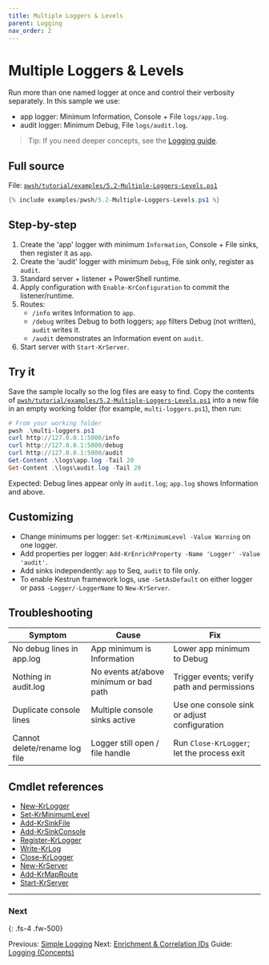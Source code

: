 ```yaml
---
title: Multiple Loggers & Levels
parent: Logging
nav_order: 2
---
```


# Multiple Loggers & Levels

Run more than one named logger at once and control their verbosity separately.
In this sample we use:

- app logger: Minimum Information, Console + File `logs/app.log`.
- audit logger: Minimum Debug, File `logs/audit.log`.

> Tip: If you need deeper concepts, see the [Logging guide](/guides/logging).

## Full source

File: [`pwsh/tutorial/examples/5.2-Multiple-Loggers-Levels.ps1`][5.2-Multiple-Loggers-Levels.ps1]

```powershell
{% include examples/pwsh/5.2-Multiple-Loggers-Levels.ps1 %}
```

## Step-by-step

1. Create the 'app' logger with minimum `Information`, Console + File sinks, then register it as `app`.
2. Create the 'audit' logger with minimum `Debug`, File sink only, register as `audit`.
3. Standard server + listener + PowerShell runtime.
4. Apply configuration with `Enable-KrConfiguration` to commit the listener/runtime.
5. Routes:
   - `/info` writes Information to `app`.
   - `/debug` writes Debug to both loggers; `app` filters Debug (not written), `audit` writes it.
   - `/audit` demonstrates an Information event on `audit`.
6. Start server with `Start-KrServer`.

## Try it

Save the sample locally so the log files are easy to find. Copy the contents of
[`pwsh/tutorial/examples/5.2-Multiple-Loggers-Levels.ps1`][5.2-Multiple-Loggers-Levels.ps1] into a new file in an
empty working folder (for example, `multi-loggers.ps1`), then run:

```powershell
# From your working folder
pwsh .\multi-loggers.ps1
curl http://127.0.0.1:5000/info
curl http://127.0.0.1:5000/debug
curl http://127.0.0.1:5000/audit
Get-Content .\logs\app.log -Tail 20
Get-Content .\logs\audit.log -Tail 20
```

Expected: Debug lines appear only in `audit.log`; `app.log` shows Information and above.

## Customizing

- Change minimums per logger: `Set-KrMinimumLevel -Value Warning` on one logger.
- Add properties per logger: `Add-KrEnrichProperty -Name 'Logger' -Value 'audit'`.
- Add sinks independently: `app` to Seq, `audit` to file only.
- To enable Kestrun framework logs, use `-SetAsDefault` on either logger or pass `-Logger/-LoggerName` to `New-KrServer`.

## Troubleshooting

| Symptom                       | Cause                                  | Fix                                          |
|-------------------------------|----------------------------------------|----------------------------------------------|
| No debug lines in app.log     | App minimum is Information             | Lower app minimum to Debug                   |
| Nothing in audit.log          | No events at/above minimum or bad path | Trigger events; verify path and permissions  |
| Duplicate console lines       | Multiple console sinks active          | Use one console sink or adjust configuration |
| Cannot delete/rename log file | Logger still open / file handle        | Run `Close-KrLogger`; let the process exit   |

## Cmdlet references

- [New-KrLogger][New-KrLogger]
- [Set-KrMinimumLevel][Set-KrMinimumLevel]
- [Add-KrSinkFile][Add-KrSinkFile]
- [Add-KrSinkConsole][Add-KrSinkConsole]
- [Register-KrLogger][Register-KrLogger]
- [Write-KrLog][Write-KrLog]
- [Close-KrLogger][Close-KrLogger]
- [New-KrServer][New-KrServer]
- [Add-KrMapRoute][Add-KrMapRoute]
- [Start-KrServer][Start-KrServer]

---

### Next

{: .fs-4 .fw-500}

Previous: [Simple Logging](./1.Simple-Logging)
Next: [Enrichment & Correlation IDs](./3.Enrichment-Correlation-IDs)
Guide: [Logging (Concepts)](/guides/logging)

[5.2-Multiple-Loggers-Levels.ps1]: pwsh/tutorial/examples/5.2-Multiple-Loggers-Levels.ps1
[New-KrLogger]: /pwsh/cmdlets/New-KrLogger
[Set-KrMinimumLevel]: /pwsh/cmdlets/Set-KrMinimumLevel
[Add-KrSinkFile]: /pwsh/cmdlets/Add-KrSinkFile
[Add-KrSinkConsole]: /pwsh/cmdlets/Add-KrSinkConsole
[Register-KrLogger]: /pwsh/cmdlets/Register-KrLogger
[Write-KrLog]: /pwsh/cmdlets/Write-KrLog
[New-KrServer]: /pwsh/cmdlets/New-KrServer
[Add-KrMapRoute]: /pwsh/cmdlets/Add-KrMapRoute
[Start-KrServer]: /pwsh/cmdlets/Start-KrServer
[Close-KrLogger]: /pwsh/cmdlets/Close-KrLogger
